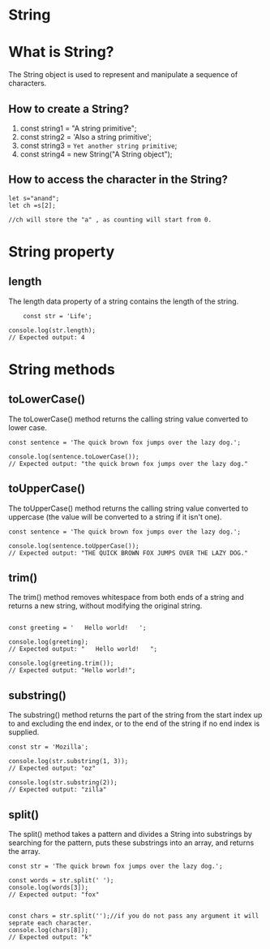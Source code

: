# String
# What is String?
The String object is used to represent and manipulate a sequence of characters.

## How to create a String?

1. const string1 = "A string primitive";  
2. const string2 = 'Also a string primitive';   
3. const string3 = `Yet another string primitive`;  
4. const string4 = new String("A String object");  

## How to access the character in the String?

~~~
let s="anand";
let ch =s[2];

//ch will store the "a" , as counting will start from 0.

~~~

# String property

## length
The length data property of a string contains the length of the string.

~~~
    const str = 'Life';

console.log(str.length);
// Expected output: 4

~~~

# String methods

## toLowerCase()
The toLowerCase() method returns the calling string value converted to lower case.

~~~
const sentence = 'The quick brown fox jumps over the lazy dog.';

console.log(sentence.toLowerCase());
// Expected output: "the quick brown fox jumps over the lazy dog."

~~~

## toUpperCase()
The toUpperCase() method returns the calling string value converted to uppercase (the value will be converted to a string if it isn't one).

~~~
const sentence = 'The quick brown fox jumps over the lazy dog.';

console.log(sentence.toUpperCase());
// Expected output: "THE QUICK BROWN FOX JUMPS OVER THE LAZY DOG."

~~~

## trim()
The trim() method removes whitespace from both ends of a string and returns a new string, without modifying the original string.

~~~

const greeting = '   Hello world!   ';

console.log(greeting);
// Expected output: "   Hello world!   ";

console.log(greeting.trim());
// Expected output: "Hello world!";

~~~

## substring()
The substring() method returns the part of the string from the start index up to and excluding the end index, or to the end of the string if no end index is supplied.

~~~
const str = 'Mozilla';

console.log(str.substring(1, 3));
// Expected output: "oz"

console.log(str.substring(2));
// Expected output: "zilla"
~~~

## split()
The split() method takes a pattern and divides a String into substrings by searching for the pattern, puts these substrings into an array, and returns the array.

~~~
const str = 'The quick brown fox jumps over the lazy dog.';

const words = str.split(' ');
console.log(words[3]);
// Expected output: "fox"


const chars = str.split('');//if you do not pass any argument it will seprate each character.
console.log(chars[8]);
// Expected output: "k"
~~~